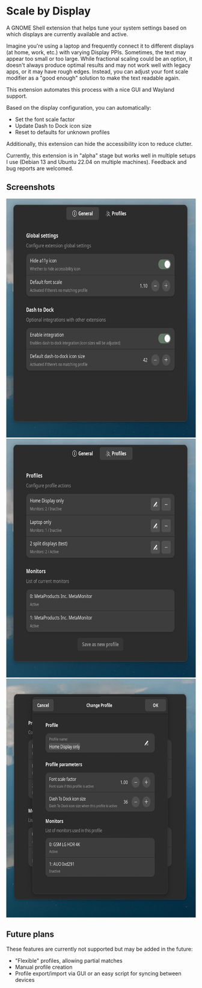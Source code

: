 # Scale by Display

A GNOME Shell extension that helps tune your system settings based on which displays are currently available and active.

Imagine you're using a laptop and frequently connect it to different displays (at home, work, etc.) with varying Display PPIs. Sometimes, the text may appear too small or too large. While fractional scaling could be an option, it doesn't always produce optimal results and may not work well with legacy apps, or it may have rough edges. Instead, you can adjust your font scale modifier as a "good enough" solution to make the text readable again.

This extension automates this process with a nice GUI and Wayland support.

Based on the display configuration, you can automatically:
- Set the font scale factor
- Update Dash to Dock icon size
- Reset to defaults for unknown profiles

Additionally, this extension can hide the accessibility icon to reduce clutter.

Currently, this extension is in "alpha" stage but works well in multiple setups I use (Debian 13 and Ubuntu 22.04 on multiple machines). Feedback and bug reports are welcomed.

## Screenshots

<img src="./screenshots/pref-1.png" alt="Configuration page" width="696" height="634" />

<img src="./screenshots/pref-2.png" alt="Monitor Profiles" width="696" height="634" />

<img src="./screenshots/pref-4.png" alt="Profile edit" width="696" height="634" />

## Future plans

These features are currently not supported but may be added in the future:
- "Flexible" profiles, allowing partial matches
- Manual profile creation
- Profile export/import via GUI or an easy script for syncing between devices
